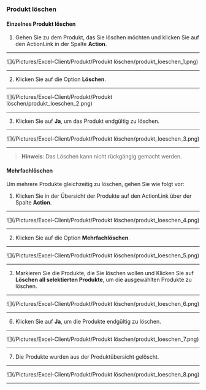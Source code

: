 ### Produkt löschen  

#### Einzelnes Produkt löschen

1) Gehen Sie zu dem Produkt, das Sie löschen möchten und klicken Sie auf den ActionLink in der Spalte **Action**.  

---
![](/Pictures/Excel-Client/Produkt/Produkt löschen/produkt_loeschen_1.png) 

---

2) Klicken Sie auf die Option **Löschen**.  

---
![](/Pictures/Excel-Client/Produkt/Produkt löschen/produkt_loeschen_2.png) 

---

3) Klicken Sie auf **Ja**, um das Produkt endgültig zu löschen.  

---
![](/Pictures/Excel-Client/Produkt/Produkt löschen/produkt_loeschen_3.png) 

---

> **Hinweis**: Das Löschen kann nicht rückgängig gemacht werden.  

#### Mehrfachlöschen 

Um mehrere Produkte gleichzeitig zu löschen, gehen Sie wie folgt vor:  

1) Klicken Sie in der Übersicht der Produkte auf den ActionLink über der Spalte **Action**.  

---
![](/Pictures/Excel-Client/Produkt/Produkt löschen/produkt_loeschen_4.png) 

---

2) Klicken Sie auf die Option **Mehrfachlöschen**.  

---
![](/Pictures/Excel-Client/Produkt/Produkt löschen/produkt_loeschen_5.png) 

---

3) Markieren Sie die Produkte, die Sie löschen wollen und Klicken Sie auf **Löschen all selektierten Produkte**, um die ausgewählten Produkte zu löschen.  

---
![](/Pictures/Excel-Client/Produkt/Produkt löschen/produkt_loeschen_6.png) 

---      

6) Klicken Sie auf **Ja**, um die Produkte endgültig zu löschen. 

---
![](/Pictures/Excel-Client/Produkt/Produkt löschen/produkt_loeschen_7.png) 

--- 

7) Die Produkte wurden aus der Produktübersicht gelöscht.

---
![](/Pictures/Excel-Client/Produkt/Produkt löschen/produkt_loeschen_8.png)

---
